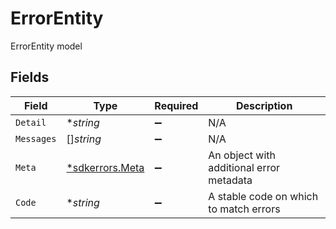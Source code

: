 # ErrorEntity

ErrorEntity model


## Fields

| Field                                             | Type                                              | Required                                          | Description                                       |
| ------------------------------------------------- | ------------------------------------------------- | ------------------------------------------------- | ------------------------------------------------- |
| `Detail`                                          | **string*                                         | :heavy_minus_sign:                                | N/A                                               |
| `Messages`                                        | []*string*                                        | :heavy_minus_sign:                                | N/A                                               |
| `Meta`                                            | [*sdkerrors.Meta](../../models/sdkerrors/meta.md) | :heavy_minus_sign:                                | An object with additional error metadata          |
| `Code`                                            | **string*                                         | :heavy_minus_sign:                                | A stable code on which to match errors            |